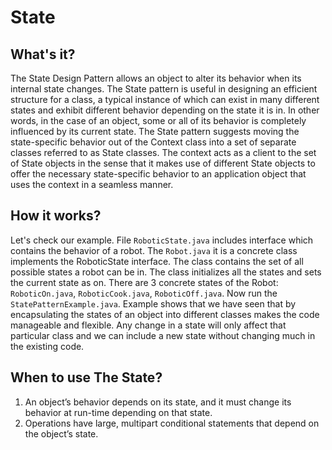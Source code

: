 # State

## What's it?
The State Design Pattern allows an object to alter its behavior when its internal state changes.
The State pattern is useful in designing an efficient structure for a class, a typical instance 
of which can exist in many different states and exhibit different behavior depending on the state it is in. 
In other words, in the case of an object, some or all of its behavior is completely influenced by its current state. 
The State pattern suggests moving the state-specific behavior out of the Context class into a set of separate classes 
referred to as State classes. The context acts as a client to the set of State objects in the sense that it makes 
use of different State objects to offer the necessary state-specific behavior to an application object that uses 
the context in a seamless manner.

## How it works?
Let's check our example. File `RoboticState.java` includes interface which contains the behavior of a robot.
The `Robot.java` it is a concrete class implements the RoboticState interface. The class contains the set of 
all possible states a robot can be in. The class initializes all the states and sets the current state as on.
There are 3 concrete states of the Robot: `RoboticOn.java`, `RoboticCook.java`, `RoboticOff.java`.
Now run the `StatePatternExample.java`. Example shows that we have seen that by encapsulating the states of an 
object into different classes makes the code manageable and flexible. Any change in a state will only affect that 
particular class and we can include a new state without changing much in the existing code.

## When to use The State?
1. An object’s behavior depends on its state, and it must change its behavior at run-time depending on that state.
2. Operations have large, multipart conditional statements that depend on the object’s state. 
